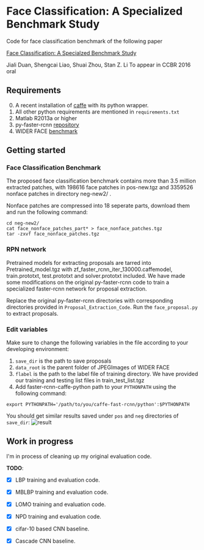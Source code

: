 # Face Classification: A Specialized Benchmark Study

Code for face classification benchmark of the following paper

[Face Classification: A Specialzed Benchmark Study](https://davidsonic.github.io/index/ccbr2016.pdf)

Jiali Duan, Shengcai Liao, Shuai Zhou, Stan Z. Li 
To appear in CCBR 2016 oral

## Requirements

0. A recent installation of [caffe](http://caffe.berkeleyvision.org) with its python wrapper.
1. All other python requirements are mentioned in `requirements.txt`
2. Matlab R2013a or higher
3. py-faster-rcnn [repository](https://github.com/rbgirshick/py-faster-rcnn)
4. WIDER FACE [benchmark](http://mmlab.ie.cuhk.edu.hk/projects/WIDERFace/)

## Getting started

### Face Classification Benchmark

The proposed face classification benchmark contains more than 3.5 million extracted patches, with 198616 face patches
in pos-new.tgz and 3359526 nonface patches in directory neg-new2/ .

Nonface patches are compressed into 18 seperate parts, download them and run the following command:

```shell
cd neg-new2/
cat face_nonface_patches_part* > face_nonface_patches.tgz
tar -zxvf face_nonface_patches.tgz
```

### RPN network

Pretrained models for extracting proposals are tarred into Pretrained_model.tgz with zf_faster_rcnn_iter_130000.caffemodel, train.prototxt, test.prototxt and solver.prototxt included. We have made some modifications on the original py-faster-rcnn code to 
train a specialized faster-rcnn network for proposal extraction. 

Replace the original py-faster-rcnn directories with corresponding directories provided in `Proposal_Extraction_Code`. 
Run the `face_proposal.py` to extract proposals.

### Edit variables

Make sure to change the following variables in the file according to your developing environment:
1. `save_dir` is the path to save proposals
2. `data_root` is the parent folder of JPEGImages of WIDER FACE
3. `flabel` is the path to the label file of training directory. We have provided our training and testing list files in 
train_test_list.tgz
4. Add faster-rcnn-caffe-python path to your `PYTHONPATH` using the following command:

```shell
export PYTHONPATH='/path/to/you/caffe-fast-rcnn/python':$PYTHONPATH
```

You should get similar results saved under `pos` and `neg` directories of `save_dir`:
![result](https://github.com/davidsonic/face_classification_ccbr2016/blob/master/result.png)

## Work in progress

I'm in process of cleaning up my original evaluation code. 

__TODO__:
 - [x] LBP training and evaluation code.
 - [x] MBLBP training and evaluation code.
 - [x] LOMO training and evaluation code. 
 - [x] NPD training and evaluation code. 
 - [x] cifar-10 based CNN baseline.
 - [x] Cascade CNN baseline. 





